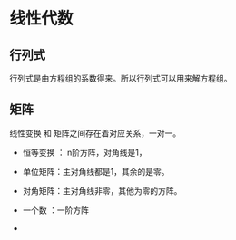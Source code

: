 # 线性代数

## 行列式

行列式是由方程组的系数得来。所以行列式可以用来解方程组。

## 矩阵

线性变换 和 矩阵之间存在着对应关系，一对一。

* 恒等变换 ： n阶方阵，对角线是1，

* 单位矩阵：主对角线都是1，其余的是零。

* 对角矩阵：主对角线非零，其他为零的方阵。

* 一个数 ：一阶方阵
*  


